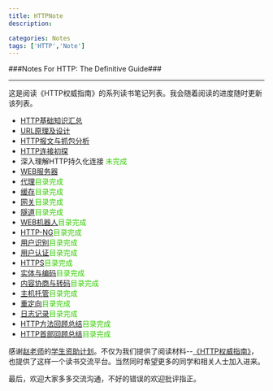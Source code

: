 ```yaml
---
title: HTTPNote
description:

categories: Notes
tags: ['HTTP','Note']
---
```

###Notes For HTTP: The Definitive Guide###

***

这是阅读《HTTP权威指南》的系列读书笔记列表。我会随着阅读的进度随时更新该列表。

+ [HTTP基础知识汇总]({{urls.posts}}/notes/http%E5%9F%BA%E7%A1%80%E7%9F%A5%E8%AF%86%E6%B1%87%E6%80%BB/) 
+ [URL原理及设计]({{urls.posts}}/notes/url%E5%8E%9F%E7%90%86%E5%8F%8A%E8%AE%BE%E8%AE%A1/)  
+ [HTTP报文与抓包分析]({{urls.posts}}/notes/http%E6%8A%A5%E6%96%87%E4%B8%8E%E6%8A%93%E5%8C%85%E5%88%86%E6%9E%90/) 
+ [HTTP连接初探]({{urls.posts}}/notes/http%E8%BF%9E%E6%8E%A5%E5%88%9D%E6%8E%A2/) 
+ 深入理解HTTP持久化连接 <font color="#33CC00">未完成</font>
+ [WEB服务器]({{urls.posts}}/notes/web-server/)
+ [代理]({{urls.posts}}/notes/%E4%BB%A3%E7%90%86/)<font color="#33CC00">目录完成</font>
+ [缓存]({{urls.posts}}/notes/%E7%BC%93%E5%AD%98/)<font color="#33CC00">目录完成</font>
+ [网关]({{urls.posts}}/%E7%BD%91%E5%85%B3/)<font color="#33CC00">目录完成</font>
+ [隧道]({{urls.posts}}/notes/%E9%9A%A7%E9%81%93/)<font color="#33CC00">目录完成</font>
+ [WEB机器人]({{urls.posts}}/notes/web%E6%9C%BA%E5%99%A8%E4%BA%BA/)<font color="#33CC00">目录完成</font>
+ [HTTP-NG]({{urls.posts}}/notes/http-ng/)<font color="#33CC00">目录完成</font>
+ [用户识别]({{urls.posts}}/notes/%E7%94%A8%E6%88%B7%E8%AF%86%E5%88%AB/)<font color="#33CC00">目录完成</font>
+ [用户认证]({{urls.posts}}/notes/%E7%94%A8%E6%88%B7%E8%AE%A4%E8%AF%81/)<font color="#33CC00">目录完成</font>
+ [HTTPS]({{urls.posts}}/notes/https/)<font color="#33CC00">目录完成</font>
+ [实体与编码]({{urls.posts}}/notes/%E5%AE%9E%E4%BD%93%E4%B8%8E%E7%BC%96%E7%A0%81/)<font color="#33CC00">目录完成</font>
+ [内容协商与转码]({{urls.posts}}/notes/%E5%86%85%E5%AE%B9%E5%8D%8F%E5%95%86%E4%B8%8E%E8%BD%AC%E7%A0%81/)<font color="#33CC00">目录完成</font>
+ [主机托管]({{urls.posts}}/notes/%E4%B8%BB%E6%9C%BA%E6%89%98%E7%AE%A1/)<font color="#33CC00">目录完成</font>
+ [重定向]()<font color="#33CC00">目录完成</font>
+ [日志记录]()<font color="#33CC00">目录完成</font>
+ [HTTP方法回顾总结]()<font color="#33CC00">目录完成</font>
+ [HTTP首部回顾总结]()<font color="#33CC00">目录完成</font>


感谢[赵老师](http://weibo.com/jeffz)的[学生资助计划](https://github.com/JeffreyZhao/ssp)。不仅为我们提供了阅读材料--[《HTTP权威指南》](http://book.douban.com/subject/10746113/)，也提供了这样一个读书交流平台。当然同时希望更多的同学和相关人士加入进来。

最后，欢迎大家多多交流沟通，不好的错误的欢迎批评指正。
